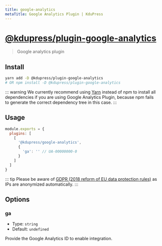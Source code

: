 ```yaml
---
title: google-analytics
metaTitle: Google Analytics Plugin | KduPress
---
```


# [@kdupress/plugin-google-analytics](https://github.com/kdujs/kdupress/tree/main/packages/%40kdupress/plugin-google-analytics)


> Google analytics plugin

## Install

```bash
yarn add -D @kdupress/plugin-google-analytics
# OR npm install -D @kdupress/plugin-google-analytics
```

::: warning
We currently recommend using [Yarn](https://yarnpkg.com/en/) instead of npm to install all dependencies if you are using Google Analytics Plugin, because npm fails to generate the correct dependency tree in this case.
:::

## Usage

```javascript
module.exports = {
  plugins: [
    [
      '@kdupress/google-analytics',
      {
        'ga': '' // UA-00000000-0
      }
    ]
  ]
}
```

::: tip
Please be aware of [GDPR (2018 reform of EU data protection rules)](https://ec.europa.eu/commission/priorities/justice-and-fundamental-rights/data-protection/2018-reform-eu-data-protection-rules_en) as IPs are anonymized automatically.
:::

## Options

### ga

- Type: `string`
- Default: `undefined`

Provide the Google Analytics ID to enable integration.
